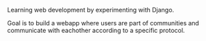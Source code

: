Learning web development by experimenting with Django.

Goal is to build a webapp where users are part of communities and communicate with eachother according to a specific protocol.
